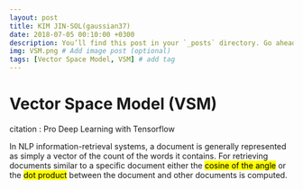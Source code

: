 ```yaml
---
layout: post
title: KIM JIN-SOL(gaussian37)
date: 2018-07-05 00:10:00 +0300
description: You’ll find this post in your `_posts` directory. Go ahead and edit it and re-build the site to see your changes. # Add post description (optional)
img: VSM.png # Add image post (optional)
tags: [Vector Space Model, VSM] # add tag
---
```

# Vector Space Model (VSM)

citation : Pro Deep Learning with Tensorflow

In NLP information-retrieval systems, a document is generally represented as simply a vector of the count of the words it contains.
For retrieving documents similar to a specific document either the <mark>cosine of the angle</mark> or the <mark>dot product</mark> between the document and other documents is computed.




